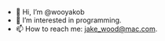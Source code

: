 - 👋 Hi, I’m @wooyakob
- 👀 I’m interested in programming.
- 📫 How to reach me: jake_wood@mac.com.

<!---
wooyakob/wooyakob is a ✨ special ✨ repository because its `README.md` (this file) appears on your GitHub profile.
You can click the Preview link to take a look at your changes.
--->
